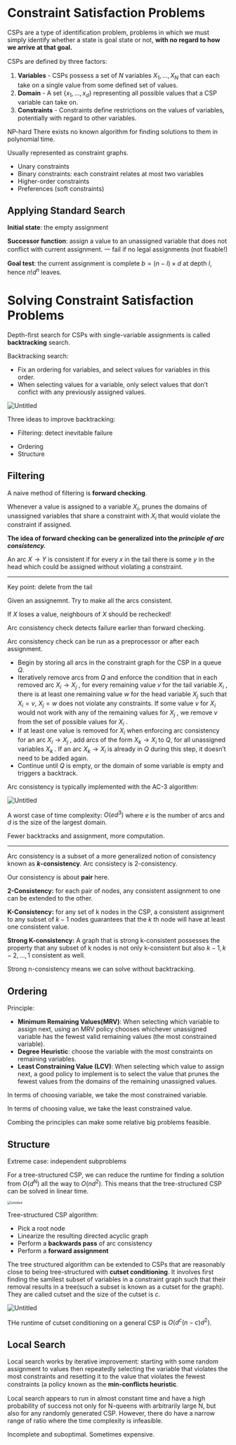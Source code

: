 # Constraint Satisfaction Problems

CSPs are a type of identification problem, problems in which we must simply identify whether a state is goal state or not, **with no regard to how we arrive at that goal.**

CSPs are deﬁned by three factors:

1. **Variables** - CSPs possess a set of $N$ variables $X_1 ,...,X_N$ that can each take on a single value from some deﬁned set of values.
2. **Domain** - A set $\{ x_1 ,...,x_d \}$ representing all possible values that a CSP variable can take on.
3. **Constraints** - Constraints deﬁne restrictions on the values of variables, potentially with regard to other variables.

NP-hard There exists no known algorithm for finding solutions to them in polynomial time.

Usually represented as constraint graphs.

- Unary constraints
- Binary constraints: each constraint relates at most two variables
- Higher-order constraints
- Preferences (soft constraints)

## Applying Standard Search

**Initial state**: the empty assignment

**Successor function**: assign a value to an unassigned variable that does not conflict with current assignment. 一 fail if no legal assignments (not fixable!) 

**Goal test**: the current assignment is complete
$b=(n-l)\times d$ at depth $l$, hence $n!d^n$ leaves.

# Solving Constraint Satisfaction Problems

Depth-first search for CSPs with single-variable assignments is called **backtracking** search.

Backtracking search: 

- Fix an ordering for variables, and select values for variables in this order.
- When selecting values for a variable, only select values that don’t confict with any previously assigned values.

![Untitled](https://p.ipic.vip/bycxcz.jpg)

Three ideas to improve backtracking:

* Filtering: detect inevitable failure

- Ordering
- Structure

## Filtering

A naive method of filtering is **forward checking**.

Whenever a value is assigned to a variable $X_i$, prunes the domains of unassigned variables that share a constraint with $X_i$ that would violate the constraint if assigned.

**The idea of forward checking can be generalized into the *principle of arc consistency.***

An arc $X\rightarrow Y$ is consistent if for every $x$ in the tail there is some $y$ in the head which could be assigned without violating a constraint.

------

Key point: delete from the tail

Given an assignemnt. Try to make all the arcs consistent.

If $X$ loses a value, neighbours of $X$ should be rechecked! 

Arc consistency check detects failure earlier than forward checking.

Arc consistency check can be run as a preprocessor or after each assignment.

- Begin by storing all arcs in the constraint graph for the CSP in a queue $Q$.
- Iteratively remove arcs from $Q$ and enforce the condition that in each removed arc  $X_i\rightarrow X_j$ , for every remaining value $v$ for the tail variable $X_i$ , there is at least one remaining value $w$ for the head variable $X_j$ such that $X_i = v$, $X_j = w$ does not violate any constraints. If some value $v$ for $X_i$ would not work with any of the remaining values for $X_j$ , we remove $v$ from the set of possible values for $X_i$ .
- If at least one value is removed for $X_i$ when enforcing arc consistency for an arc  $X_i\rightarrow X_j$ , add arcs of the form  $X_k\rightarrow X_i$ to $Q$, for all unassigned variables $X_k$ . If an arc  $X_k\rightarrow X_i$ is already in $Q$ during this step, it doesn’t need to be added again.
- Continue until $Q$ is empty, or the domain of some variable is empty and triggers a backtrack.

Arc consistency is typically implemented with the AC-3 algorithm:

![Untitled](https://p.ipic.vip/hlslll.jpg)

A worst case of time complexity: $O(ed^3)$ where $e$ is the number of arcs and $d$ is the size of the largest domain. 

Fewer backtracks and assignment, more computation.

----

Arc consistency is a subset of a more generalized notion of consistency known as **$k$-consistency**. Arc consistecy is 2-consistency.

Our consistency is about **pair** here. 

**2-Consistency:** for each pair of nodes, any consistent assignment to one can be extended to the other.

**K-Consistency:** for any set of k nodes in the CSP, a consistent assignment to any subset of $k − 1$ nodes guarantees that the $k$ th node will have at least one consistent value.

**Strong K-consistency:** A graph that is strong k-consistent possesses the property that any subset of k nodes is not only k-consistent but also $k − 1,k − 2,...,1$ consistent as well.

Strong n-consistency means we can solve without backtracking.

## Ordering

Principle: 

- **Minimum Remaining Values(MRV)**: When selecting which variable to assign next, using an MRV policy chooses whichever unassigned variable has the fewest valid remaining values (the most constrained variable).
- **Degree Heuristic**: choose the variable with the most constraints on remaining variables.
- **Least Constraining Value (LCV)**: When selecting which value to assign next, a good policy to implement is to select the value that prunes the fewest values from the domains of the remaining unassigned values.

In terms of choosing variable, we take the most constrained variable.

In terms of choosing value, we take the least constrained value.

Combing the principles can make some relative big problems feasible.

## Structure

Extreme case: independent subproblems

For a tree-structured CSP, we can reduce the runtime for finding a solution from $O(d^{N})$ all the way to $O(nd^2)$. This means that the tree-structured CSP can be solved in linear time.

<img src="https://p.ipic.vip/wx0m31.jpg" alt="Untitled" style="zoom:50%;" />

Tree-structured CSP algorithm:

- Pick a root node
- Linearize the resulting directed acyclic graph
- Perform a **backwards pass** of arc consistency
- Perform a **forward assignment**

The tree structured algorithm can be extended to CSPs that are reasonably close to being tree-structured with **cutset conditioning**. It involves first finding the samllest subset of variables in a constraint graph such that their removal results in a tree(such a subset is known as a cutset for the graph). They are called cutset and the size of the cutset is $c$.

![Untitled](https://p.ipic.vip/6njv7z.jpg)

THe runtime of cutset conditioning on a general CSP is $O(d^c (n-c)d^2)$.

## Local Search

Local search works by iterative improvement: starting with some random assignment to values then repeatedly selecting the variable that violates the most constraints and resetting it to the value that violates the fewest constraints (a policy known as the **min-conﬂicts heuristic**.

Local search appears to run in almost constant time and have a high probability of success not only for N-queens with arbitrarily large N, but also for any randomly generated CSP. However, there do have a narrow range of ratio where  the time complexity is infeasible.

Incomplete and suboptimal. Sometimes expensive.
